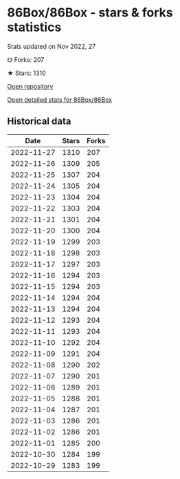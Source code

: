 # 86Box/86Box - stars & forks statistics

Stats updated on Nov 2022, 27

☋ Forks: 207

★ Stars: 1310

[Open repository](https://github.com/86Box/86Box)

[Open detailed stats for 86Box/86Box](https://reviewgithub.com/rep/86Box/86Box)

## Historical data
| Date | Stars | Forks |
|------|-------|-------|
| 2022-11-27 | 1310 | 207 | 
| 2022-11-26 | 1309 | 205 | 
| 2022-11-25 | 1307 | 204 | 
| 2022-11-24 | 1305 | 204 | 
| 2022-11-23 | 1304 | 204 | 
| 2022-11-22 | 1303 | 204 | 
| 2022-11-21 | 1301 | 204 | 
| 2022-11-20 | 1300 | 204 | 
| 2022-11-19 | 1299 | 203 | 
| 2022-11-18 | 1298 | 203 | 
| 2022-11-17 | 1297 | 203 | 
| 2022-11-16 | 1294 | 203 | 
| 2022-11-15 | 1294 | 203 | 
| 2022-11-14 | 1294 | 204 | 
| 2022-11-13 | 1294 | 204 | 
| 2022-11-12 | 1293 | 204 | 
| 2022-11-11 | 1293 | 204 | 
| 2022-11-10 | 1292 | 204 | 
| 2022-11-09 | 1291 | 204 | 
| 2022-11-08 | 1290 | 202 | 
| 2022-11-07 | 1290 | 201 | 
| 2022-11-06 | 1289 | 201 | 
| 2022-11-05 | 1288 | 201 | 
| 2022-11-04 | 1287 | 201 | 
| 2022-11-03 | 1286 | 201 | 
| 2022-11-02 | 1286 | 201 | 
| 2022-11-01 | 1285 | 200 | 
| 2022-10-30 | 1284 | 199 | 
| 2022-10-29 | 1283 | 199 | 

